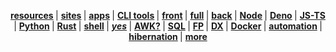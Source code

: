<p align="center">
  <strong>
    <a href="https://github.com/barcek?tab=repositories&q=resource&type=&language=&sort=">resources</a>
  </strong> |
  <strong>
    <a href="https://github.com/barcek?tab=repositories&q=site&type=&language=&sort=">sites</a>
  </strong> |
  <strong>
    <a href="https://github.com/barcek?tab=repositories&q=app&type=&language=&sort=">apps</a>
  </strong> |
  <strong>
    <a href="https://github.com/barcek?tab=repositories&q=tool&type=&language=&sort=">CLI tools</a>
  </strong> |
  <strong>
    <a href="https://github.com/barcek?tab=repositories&q=front&type=&language=&sort=">front</a>
  </strong> |
  <strong>
    <a href="https://github.com/barcek?tab=repositories">full</a>
  </strong> |
  <strong>
    <a href="https://github.com/barcek?tab=repositories&q=back&type=&language=&sort=">back</a>
  </strong> |
  <strong>
    <a href="https://github.com/barcek?tab=repositories&q=node&type=&language=&sort=">Node</a>
  </strong> |
  <strong>
    <a href="https://github.com/barcek?tab=repositories&q=deno&type=&language=&sort=">Deno</a>
  </strong> |
  <strong>
    <a href="https://github.com/barcek?tab=repositories&q=js&type=&language=&sort=">JS-TS</a>
  </strong> |
  <strong>
    <a href="https://github.com/barcek?tab=repositories&q=python&type=&language=&sort=">Python</a>
  </strong> |
  <strong>
    <a href="https://github.com/barcek?tab=repositories&q=rust&type=&language=&sort=">Rust</a>
  </strong> |
  <strong>
    <a href="https://github.com/barcek?tab=repositories&q=shell&type=&language=&sort=">shell</a>
  </strong> |
  <strong>
    <em>
      <a href="https://github.com/barcek/aliesce">yes</a>
    </em>
  </strong> |
  <strong>
    <a href="https://github.com/barcek/glep">AWK?</a>
  </strong> |
  <strong>
    <a href="https://github.com/barcek?tab=repositories&q=sql&type=&language=&sort=">SQL</a>
  </strong> |
  <strong>
    <a href="https://github.com/barcek?tab=repositories&q=functional-programming&type=&language=&sort=">FP</a>
  </strong> |
  <strong>
    <a href="https://github.com/barcek?tab=repositories&q=dx&type=&language=&sort=">DX</a>
  </strong> |
  <strong>
    <a href="https://github.com/barcek?tab=repositories&q=docker&type=&language=&sort=">Docker</a>
  </strong> |
  <strong>
    <a href="https://github.com/barcek?tab=repositories&q=automation&type=&language=&sort=">automation</a>
  </strong> |
  <strong>
    <a href="https://github.com/barcek/rvry">hibernation</a>
  </strong> |
  <strong>
    <a href="https://barcek.github.io/augomate/index.html">more</a>
  </strong>
</p>
